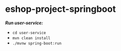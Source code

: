 # eshop-project-springboot

***Run user-service:***
- `cd user-service`
- `mvn clean install`
- `./mvnw spring-boot:run`